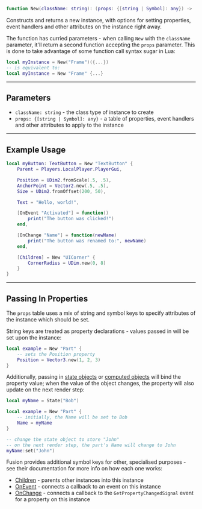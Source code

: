 ```Lua
function New(className: string): (props: {[string | Symbol]: any}) -> (Instance)
```

Constructs and returns a new instance, with options for setting properties,
event handlers and other attributes on the instance right away.

The function has curried parameters - when calling `New` with the `className`
parameter, it'll return a second function accepting the `props` parameter. This
is done to take advantage of some function call syntax sugar in Lua:

```Lua
local myInstance = New("Frame")({...})
-- is equivalent to:
local myInstance = New "Frame" {...}
```

-----

## Parameters

- `className: string` - the class type of instance to create
- `props: {[string | Symbol]: any}` - a table of properties, event handlers and
other attributes to apply to the instance

-----

## Example Usage

```Lua
local myButton: TextButton = New "TextButton" {
	Parent = Players.LocalPlayer.PlayerGui,

	Position = UDim2.fromScale(.5, .5),
	AnchorPoint = Vector2.new(.5, .5),
	Size = UDim2.fromOffset(200, 50),

	Text = "Hello, world!",

	[OnEvent "Activated"] = function()
		print("The button was clicked!")
	end,

	[OnChange "Name"] = function(newName)
		print("The button was renamed to:", newName)
	end,

	[Children] = New "UICorner" {
		CornerRadius = UDim.new(0, 8)
	}
}
```

-----

## Passing In Properties

The `props` table uses a mix of string and symbol keys to specify attributes of
the instance which should be set.

String keys are treated as property declarations - values passed in will be set
upon the instance:

```Lua
local example = New "Part" {
	-- sets the Position property
	Position = Vector3.new(1, 2, 3)
}
```

Additionally, passing in [state objects](api-reference/state.md) or
[computed objects](api-reference/computed.md) will bind the property value; when
the value of the object changes, the property will also update on the next render
step:

```Lua
local myName = State("Bob")

local example = New "Part" {
	-- initially, the Name will be set to Bob
	Name = myName
}

-- change the state object to store "John"
-- on the next render step, the part's Name will change to John
myName:set("John")
```

Fusion provides additional symbol keys for other, specialised purposes - see
their documentation for more info on how each one works:

- [Children](../children) - parents other instances into this
instance
- [OnEvent](../onevent) - connects a callback to an event on
this instance
- [OnChange](../onchange) - connects a callback to the
`GetPropertyChangedSignal` event for a property on this instance